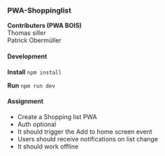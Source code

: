### PWA-Shoppinglist
**Contributers (PWA BOIS)**  
Thomas siller  
Patrick Obermüller  

#### Development
**Install**
``npm install``

**Run**
``npm run dev``

#### Assignment
* Create a Shopping list PWA  
* Auth optional  
* It should trigger the Add to home screen event  
* Users should receive notifications on list change  
* It should work offline  

